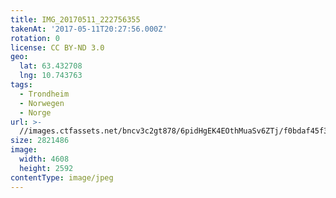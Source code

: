 ```yaml
---
title: IMG_20170511_222756355
takenAt: '2017-05-11T20:27:56.000Z'
rotation: 0
license: CC BY-ND 3.0
geo:
  lat: 63.432708
  lng: 10.743763
tags:
  - Trondheim
  - Norwegen
  - Norge
url: >-
  //images.ctfassets.net/bncv3c2gt878/6pidHgEK4EOthMuaSv6ZTj/f0bdaf45f3fe251a4696d768a9e8d634/img_20170511_222756355_34609770666_o
size: 2821486
image:
  width: 4608
  height: 2592
contentType: image/jpeg
---
```


